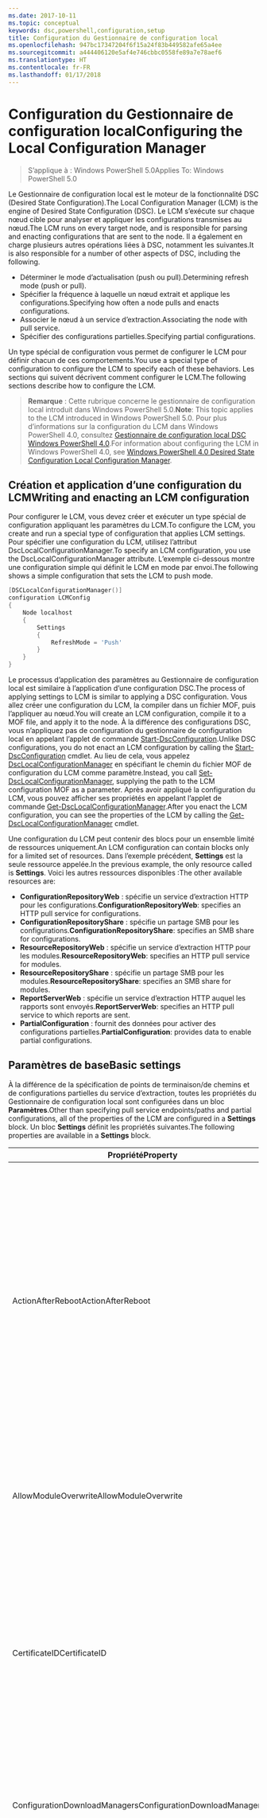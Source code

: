```yaml
---
ms.date: 2017-10-11
ms.topic: conceptual
keywords: dsc,powershell,configuration,setup
title: Configuration du Gestionnaire de configuration local
ms.openlocfilehash: 947bc17347204f6f15a24f83b449582afe65a4ee
ms.sourcegitcommit: a444406120e5af4e746cbbc0558fe89a7e78aef6
ms.translationtype: HT
ms.contentlocale: fr-FR
ms.lasthandoff: 01/17/2018
---
```

# <a name="configuring-the-local-configuration-manager"></a><span data-ttu-id="08564-103">Configuration du Gestionnaire de configuration local</span><span class="sxs-lookup"><span data-stu-id="08564-103">Configuring the Local Configuration Manager</span></span>

> <span data-ttu-id="08564-104">S’applique à : Windows PowerShell 5.0</span><span class="sxs-lookup"><span data-stu-id="08564-104">Applies To: Windows PowerShell 5.0</span></span>

<span data-ttu-id="08564-105">Le Gestionnaire de configuration local est le moteur de la fonctionnalité DSC (Desired State Configuration).</span><span class="sxs-lookup"><span data-stu-id="08564-105">The Local Configuration Manager (LCM) is the engine of Desired State Configuration (DSC).</span></span>
<span data-ttu-id="08564-106">Le LCM s’exécute sur chaque nœud cible pour analyser et appliquer les configurations transmises au nœud.</span><span class="sxs-lookup"><span data-stu-id="08564-106">The LCM runs on every target node, and is responsible for parsing and enacting configurations that are sent to the node.</span></span>
<span data-ttu-id="08564-107">Il a également en charge plusieurs autres opérations liées à DSC, notamment les suivantes.</span><span class="sxs-lookup"><span data-stu-id="08564-107">It is also responsible for a number of other aspects of DSC, including the following.</span></span>

- <span data-ttu-id="08564-108">Déterminer le mode d’actualisation (push ou pull).</span><span class="sxs-lookup"><span data-stu-id="08564-108">Determining refresh mode (push or pull).</span></span>
- <span data-ttu-id="08564-109">Spécifier la fréquence à laquelle un nœud extrait et applique les configurations.</span><span class="sxs-lookup"><span data-stu-id="08564-109">Specifying how often a node pulls and enacts configurations.</span></span>
- <span data-ttu-id="08564-110">Associer le nœud à un service d’extraction.</span><span class="sxs-lookup"><span data-stu-id="08564-110">Associating the node with pull service.</span></span>
- <span data-ttu-id="08564-111">Spécifier des configurations partielles.</span><span class="sxs-lookup"><span data-stu-id="08564-111">Specifying partial configurations.</span></span>

<span data-ttu-id="08564-112">Un type spécial de configuration vous permet de configurer le LCM pour définir chacun de ces comportements.</span><span class="sxs-lookup"><span data-stu-id="08564-112">You use a special type of configuration to configure the LCM to specify each of these behaviors.</span></span>
<span data-ttu-id="08564-113">Les sections qui suivent décrivent comment configurer le LCM.</span><span class="sxs-lookup"><span data-stu-id="08564-113">The following sections describe how to configure the LCM.</span></span>

> <span data-ttu-id="08564-114">**Remarque** : Cette rubrique concerne le gestionnaire de configuration local introduit dans Windows PowerShell 5.0.</span><span class="sxs-lookup"><span data-stu-id="08564-114">**Note**: This topic applies to the LCM introduced in Windows PowerShell 5.0.</span></span>
<span data-ttu-id="08564-115">Pour plus d’informations sur la configuration du LCM dans Windows PowerShell 4.0, consultez [Gestionnaire de configuration local DSC Windows PowerShell 4.0](metaconfig4.md).</span><span class="sxs-lookup"><span data-stu-id="08564-115">For information about configuring the LCM in Windows PowerShell 4.0, see [Windows PowerShell 4.0 Desired State Configuration Local Configuration Manager](metaconfig4.md).</span></span>

## <a name="writing-and-enacting-an-lcm-configuration"></a><span data-ttu-id="08564-116">Création et application d’une configuration du LCM</span><span class="sxs-lookup"><span data-stu-id="08564-116">Writing and enacting an LCM configuration</span></span>

<span data-ttu-id="08564-117">Pour configurer le LCM, vous devez créer et exécuter un type spécial de configuration appliquant les paramètres du LCM.</span><span class="sxs-lookup"><span data-stu-id="08564-117">To configure the LCM, you create and run a special type of configuration that applies LCM settings.</span></span>
<span data-ttu-id="08564-118">Pour spécifier une configuration du LCM, utilisez l’attribut DscLocalConfigurationManager.</span><span class="sxs-lookup"><span data-stu-id="08564-118">To specify an LCM configuration, you use the DscLocalConfigurationManager attribute.</span></span>
<span data-ttu-id="08564-119">L’exemple ci-dessous montre une configuration simple qui définit le LCM en mode par envoi.</span><span class="sxs-lookup"><span data-stu-id="08564-119">The following shows a simple configuration that sets the LCM to push mode.</span></span>

```powershell
[DSCLocalConfigurationManager()]
configuration LCMConfig
{
    Node localhost
    {
        Settings
        {
            RefreshMode = 'Push'
        }
    }
}
```

<span data-ttu-id="08564-120">Le processus d’application des paramètres au Gestionnaire de configuration local est similaire à l’application d’une configuration DSC.</span><span class="sxs-lookup"><span data-stu-id="08564-120">The process of applying settings to LCM is similar to applying a DSC configuration.</span></span>
<span data-ttu-id="08564-121">Vous allez créer une configuration du LCM, la compiler dans un fichier MOF, puis l’appliquer au nœud.</span><span class="sxs-lookup"><span data-stu-id="08564-121">You will create an LCM configuration, compile it to a MOF file, and apply it to the node.</span></span>
<span data-ttu-id="08564-122">À la différence des configurations DSC, vous n’appliquez pas de configuration du gestionnaire de configuration local en appelant l’applet de commande [Start-DscConfiguration](https://technet.microsoft.com/en-us/library/dn521623.aspx).</span><span class="sxs-lookup"><span data-stu-id="08564-122">Unlike DSC configurations, you do not enact an LCM configuration by calling the [Start-DscConfiguration](https://technet.microsoft.com/en-us/library/dn521623.aspx) cmdlet.</span></span>
<span data-ttu-id="08564-123">Au lieu de cela, vous appelez [DscLocalConfigurationManager](https://technet.microsoft.com/en-us/library/dn521621.aspx) en spécifiant le chemin du fichier MOF de configuration du LCM comme paramètre.</span><span class="sxs-lookup"><span data-stu-id="08564-123">Instead, you call [Set-DscLocalConfigurationManager](https://technet.microsoft.com/en-us/library/dn521621.aspx), supplying the path to the LCM configuration MOF as a parameter.</span></span>
<span data-ttu-id="08564-124">Après avoir appliqué la configuration du LCM, vous pouvez afficher ses propriétés en appelant l’applet de commande [Get-DscLocalConfigurationManager](https://technet.microsoft.com/en-us/library/dn407378.aspx).</span><span class="sxs-lookup"><span data-stu-id="08564-124">After you enact the LCM configuration, you can see the properties of the LCM by calling the [Get-DscLocalConfigurationManager](https://technet.microsoft.com/en-us/library/dn407378.aspx) cmdlet.</span></span>

<span data-ttu-id="08564-125">Une configuration du LCM peut contenir des blocs pour un ensemble limité de ressources uniquement.</span><span class="sxs-lookup"><span data-stu-id="08564-125">An LCM configuration can contain blocks only for a limited set of resources.</span></span>
<span data-ttu-id="08564-126">Dans l’exemple précédent, **Settings** est la seule ressource appelée.</span><span class="sxs-lookup"><span data-stu-id="08564-126">In the previous example, the only resource called is **Settings**.</span></span>
<span data-ttu-id="08564-127">Voici les autres ressources disponibles :</span><span class="sxs-lookup"><span data-stu-id="08564-127">The other available resources are:</span></span>

* <span data-ttu-id="08564-128">**ConfigurationRepositoryWeb** : spécifie un service d’extraction HTTP pour les configurations.</span><span class="sxs-lookup"><span data-stu-id="08564-128">**ConfigurationRepositoryWeb**: specifies an HTTP pull service for configurations.</span></span>
* <span data-ttu-id="08564-129">**ConfigurationRepositoryShare** : spécifie un partage SMB pour les configurations.</span><span class="sxs-lookup"><span data-stu-id="08564-129">**ConfigurationRepositoryShare**: specifies an SMB share for configurations.</span></span>
* <span data-ttu-id="08564-130">**ResourceRepositoryWeb** : spécifie un service d’extraction HTTP pour les modules.</span><span class="sxs-lookup"><span data-stu-id="08564-130">**ResourceRepositoryWeb**: specifies an HTTP pull service for modules.</span></span>
* <span data-ttu-id="08564-131">**ResourceRepositoryShare** : spécifie un partage SMB pour les modules.</span><span class="sxs-lookup"><span data-stu-id="08564-131">**ResourceRepositoryShare**: specifies an SMB share for modules.</span></span>
* <span data-ttu-id="08564-132">**ReportServerWeb** : spécifie un service d’extraction HTTP auquel les rapports sont envoyés.</span><span class="sxs-lookup"><span data-stu-id="08564-132">**ReportServerWeb**: specifies an HTTP pull service to which reports are sent.</span></span>
* <span data-ttu-id="08564-133">**PartialConfiguration** : fournit des données pour activer des configurations partielles.</span><span class="sxs-lookup"><span data-stu-id="08564-133">**PartialConfiguration**: provides data to enable partial configurations.</span></span>

## <a name="basic-settings"></a><span data-ttu-id="08564-134">Paramètres de base</span><span class="sxs-lookup"><span data-stu-id="08564-134">Basic settings</span></span>

<span data-ttu-id="08564-135">À la différence de la spécification de points de terminaison/de chemins et de configurations partielles du service d’extraction, toutes les propriétés du Gestionnaire de configuration local sont configurées dans un bloc **Paramètres**.</span><span class="sxs-lookup"><span data-stu-id="08564-135">Other than specifying pull service endpoints/paths and partial configurations, all of the properties of the LCM are configured in a **Settings** block.</span></span>
<span data-ttu-id="08564-136">Un bloc **Settings** définit les propriétés suivantes.</span><span class="sxs-lookup"><span data-stu-id="08564-136">The following properties are available in a **Settings** block.</span></span>

|  <span data-ttu-id="08564-137">Propriété</span><span class="sxs-lookup"><span data-stu-id="08564-137">Property</span></span>  |  <span data-ttu-id="08564-138">Type</span><span class="sxs-lookup"><span data-stu-id="08564-138">Type</span></span>  |  <span data-ttu-id="08564-139">Description</span><span class="sxs-lookup"><span data-stu-id="08564-139">Description</span></span>   |
|----------- |------- |--------------- |
| <span data-ttu-id="08564-140">ActionAfterReboot</span><span class="sxs-lookup"><span data-stu-id="08564-140">ActionAfterReboot</span></span>| <span data-ttu-id="08564-141">string</span><span class="sxs-lookup"><span data-stu-id="08564-141">string</span></span>| <span data-ttu-id="08564-142">Spécifie le comportement après un redémarrage survenant pendant l’application d’une configuration.</span><span class="sxs-lookup"><span data-stu-id="08564-142">Specifies what happens after a reboot during the application of a configuration.</span></span> <span data-ttu-id="08564-143">Les valeurs possibles sont __ContinueConfiguration__ et __StopConfiguration__.</span><span class="sxs-lookup"><span data-stu-id="08564-143">The possible values are __"ContinueConfiguration"__ and __"StopConfiguration"__.</span></span> <ul><li> <span data-ttu-id="08564-144">Avec la valeur __ContinueConfiguration__, l’application de la configuration actuelle se poursuit après le redémarrage de l’ordinateur.</span><span class="sxs-lookup"><span data-stu-id="08564-144">__ContinueConfiguration__: Continue applying the current configuration after machine reboot.</span></span> <span data-ttu-id="08564-145">Il s’agit de la valeur par défaut</span><span class="sxs-lookup"><span data-stu-id="08564-145">This is the default value</span></span></li><li><span data-ttu-id="08564-146">Avec la valeur __StopConfiguration__, l’application de la configuration actuelle s’arrête après le redémarrage de l’ordinateur.</span><span class="sxs-lookup"><span data-stu-id="08564-146">__StopConfiguration__: Stop the current configuration after machine reboot.</span></span></li></ul>|
| <span data-ttu-id="08564-147">AllowModuleOverwrite</span><span class="sxs-lookup"><span data-stu-id="08564-147">AllowModuleOverwrite</span></span>| <span data-ttu-id="08564-148">bool</span><span class="sxs-lookup"><span data-stu-id="08564-148">bool</span></span>| <span data-ttu-id="08564-149">__$TRUE__ si de nouvelles configurations téléchargées dans le service d’extraction sont autorisées à remplacer les anciennes sur le nœud cible.</span><span class="sxs-lookup"><span data-stu-id="08564-149">__$TRUE__ if new configurations downloaded from the pull service are allowed to overwrite the old ones on the target node.</span></span> <span data-ttu-id="08564-150">Autrement, définissez-la sur $FALSE.</span><span class="sxs-lookup"><span data-stu-id="08564-150">Otherwise, $FALSE.</span></span>|
| <span data-ttu-id="08564-151">CertificateID</span><span class="sxs-lookup"><span data-stu-id="08564-151">CertificateID</span></span>| <span data-ttu-id="08564-152">string</span><span class="sxs-lookup"><span data-stu-id="08564-152">string</span></span>| <span data-ttu-id="08564-153">Empreinte d’un certificat utilisée pour sécuriser les informations d’identification transmise dans une configuration.</span><span class="sxs-lookup"><span data-stu-id="08564-153">The thumbprint of a certificate used to secure credentials passed in a configuration.</span></span> <span data-ttu-id="08564-154">Pour plus d’informations, consultez [Want to secure credentials in Windows PowerShell Desired State Configuration](http://blogs.msdn.com/b/powershell/archive/2014/01/31/want-to-secure-credentials-in-windows-powershell-desired-state-configuration.aspx)? (Sécuriser les informations d’identification dans DSC Windows PowerShell).</span><span class="sxs-lookup"><span data-stu-id="08564-154">For more information see [Want to secure credentials in Windows PowerShell Desired State Configuration](http://blogs.msdn.com/b/powershell/archive/2014/01/31/want-to-secure-credentials-in-windows-powershell-desired-state-configuration.aspx)?.</span></span> <br> <span data-ttu-id="08564-155">__Remarque :__ ceci est géré automatiquement si vous utilisez le service d’extraction Azure Automation DSC.</span><span class="sxs-lookup"><span data-stu-id="08564-155">__Note:__ this is managed automatically if using Azure Automation DSC pull service.</span></span>|
| <span data-ttu-id="08564-156">ConfigurationDownloadManagers</span><span class="sxs-lookup"><span data-stu-id="08564-156">ConfigurationDownloadManagers</span></span>| <span data-ttu-id="08564-157">CimInstance[]</span><span class="sxs-lookup"><span data-stu-id="08564-157">CimInstance[]</span></span>| <span data-ttu-id="08564-158">Obsolète.</span><span class="sxs-lookup"><span data-stu-id="08564-158">Obsolete.</span></span> <span data-ttu-id="08564-159">Utilisez les blocs __ConfigurationRepositoryWeb__ et __ConfigurationRepositoryShare__ pour définir les points de terminaison du service d’extraction de configuration.</span><span class="sxs-lookup"><span data-stu-id="08564-159">Use __ConfigurationRepositoryWeb__ and __ConfigurationRepositoryShare__ blocks to define configuration pull service endpoints.</span></span>|
| <span data-ttu-id="08564-160">ConfigurationID</span><span class="sxs-lookup"><span data-stu-id="08564-160">ConfigurationID</span></span>| <span data-ttu-id="08564-161">string</span><span class="sxs-lookup"><span data-stu-id="08564-161">string</span></span>| <span data-ttu-id="08564-162">Pour la rétrocompatibilité avec des versions plus anciennes du service d’extraction.</span><span class="sxs-lookup"><span data-stu-id="08564-162">For backwards compatibility with older pull service versions.</span></span> <span data-ttu-id="08564-163">Un GUID qui identifie le fichier de configuration à obtenir d’un service d’extraction.</span><span class="sxs-lookup"><span data-stu-id="08564-163">A GUID that identifies the configuration file to get from a pull service.</span></span> <span data-ttu-id="08564-164">Le nœud extrait les configurations du service d’extraction si le nom du fichier de configuration MOF est ConfigurationID.mof.</span><span class="sxs-lookup"><span data-stu-id="08564-164">The node will pull configurations on the pull service if the name of the configuration MOF is named ConfigurationID.mof.</span></span><br> <span data-ttu-id="08564-165">__Remarque__ : si vous définissez cette propriété, l’enregistrement du nœud auprès d’un service d’extraction avec __RegistrationKey__ ne fonctionne pas.</span><span class="sxs-lookup"><span data-stu-id="08564-165">__Note:__ If you set this property, registering the node with a pull service by using __RegistrationKey__ does not work.</span></span> <span data-ttu-id="08564-166">Pour plus d’informations, consultez [Configuration d’un client collecteur à l’aide des noms de configuration](pullClientConfigNames.md).</span><span class="sxs-lookup"><span data-stu-id="08564-166">For more information, see [Setting up a pull client with configuration names](pullClientConfigNames.md).</span></span>|
| <span data-ttu-id="08564-167">ConfigurationMode</span><span class="sxs-lookup"><span data-stu-id="08564-167">ConfigurationMode</span></span>| <span data-ttu-id="08564-168">string</span><span class="sxs-lookup"><span data-stu-id="08564-168">string</span></span> | <span data-ttu-id="08564-169">Spécifie de quelle façon le LCM applique réellement la configuration aux nœuds cibles.</span><span class="sxs-lookup"><span data-stu-id="08564-169">Specifies how the LCM actually applies the configuration to the target nodes.</span></span> <span data-ttu-id="08564-170">Les valeurs possibles sont __ApplyOnly__, __ApplyandMonitor__ et __ApplyandAutoCorrect__.</span><span class="sxs-lookup"><span data-stu-id="08564-170">Possible values are __"ApplyOnly"__,__"ApplyandMonitior"__, and __"ApplyandAutoCorrect"__.</span></span> <ul><li><span data-ttu-id="08564-171">La valeur __ApplyOnly__ indique à DSC d’appliquer la configuration et de ne faire aucune autre opération, sauf si une nouvelle configuration est transmise au nœud cible ou est extraite d’un service.</span><span class="sxs-lookup"><span data-stu-id="08564-171">__ApplyOnly__: DSC applies the configuration and does nothing further unless a new configuration is pushed to the target node or when a new configuration is pulled from a service.</span></span> <span data-ttu-id="08564-172">Après l’application initiale d’une nouvelle configuration, DSC ne vérifie pas si le nœud cible est encore dans l’état précédemment configuré.</span><span class="sxs-lookup"><span data-stu-id="08564-172">After initial application of a new configuration, DSC does not check for drift from a previously configured state.</span></span> <span data-ttu-id="08564-173">Notez que DSC tente d’appliquer la configuration jusqu’à ce que l’opération aboutisse avant que __ApplyOnly__ ne prenne effet.</span><span class="sxs-lookup"><span data-stu-id="08564-173">Note that DSC will attempt to apply the configuration until it is successful before __ApplyOnly__ takes effect.</span></span> </li><li> <span data-ttu-id="08564-174">La valeur __ApplyAndMonitor__ est la valeur par défaut.</span><span class="sxs-lookup"><span data-stu-id="08564-174">__ApplyAndMonitor__: This is the default value.</span></span> <span data-ttu-id="08564-175">indique au LCM d’appliquer chaque nouvelle configuration.</span><span class="sxs-lookup"><span data-stu-id="08564-175">The LCM applies any new configurations.</span></span> <span data-ttu-id="08564-176">Après l’application initiale d’une nouvelle configuration, DSC vérifie si le nœud cible est dans l’état souhaité et, si ce n’est pas le cas, signale l’écart dans les journaux.</span><span class="sxs-lookup"><span data-stu-id="08564-176">After initial application of a new configuration, if the target node drifts from the desired state, DSC reports the discrepancy in logs.</span></span> <span data-ttu-id="08564-177">Notez que DSC tente d’appliquer la configuration jusqu’à ce que l’opération aboutisse avant que __ApplyAndMonitor__ ne prenne effet.</span><span class="sxs-lookup"><span data-stu-id="08564-177">Note that DSC will attempt to apply the configuration until it is successful before __ApplyAndMonitor__ takes effect.</span></span></li><li><span data-ttu-id="08564-178">La valeur __ApplyAndAutoCorrect__ indique à DSC d’appliquer chaque nouvelle configuration.</span><span class="sxs-lookup"><span data-stu-id="08564-178">__ApplyAndAutoCorrect__: DSC applies any new configurations.</span></span> <span data-ttu-id="08564-179">Après l’application initiale d’une nouvelle configuration, DSC vérifie si le nœud cible est dans l’état souhaité et, si ce n’est pas le cas, il signale l’écart dans les journaux, puis il réapplique la configuration actuelle.</span><span class="sxs-lookup"><span data-stu-id="08564-179">After initial application of a new configuration, if the target node drifts from the desired state, DSC reports the discrepancy in logs, and then re-applies the current configuration.</span></span></li></ul>|
| <span data-ttu-id="08564-180">ConfigurationModeFrequencyMins</span><span class="sxs-lookup"><span data-stu-id="08564-180">ConfigurationModeFrequencyMins</span></span>| <span data-ttu-id="08564-181">UInt32</span><span class="sxs-lookup"><span data-stu-id="08564-181">UInt32</span></span>| <span data-ttu-id="08564-182">Fréquence, en minutes, à laquelle la configuration actuelle est vérifiée et appliquée.</span><span class="sxs-lookup"><span data-stu-id="08564-182">How often, in minutes, the current configuration is checked and applied.</span></span> <span data-ttu-id="08564-183">Cette propriété est ignorée si la propriété ConfigurationMode est définie sur ApplyOnly.</span><span class="sxs-lookup"><span data-stu-id="08564-183">This property is ignored if the ConfigurationMode property is set to ApplyOnly.</span></span> <span data-ttu-id="08564-184">La valeur par défaut est 15.</span><span class="sxs-lookup"><span data-stu-id="08564-184">The default value is 15.</span></span>|
| <span data-ttu-id="08564-185">DebugMode</span><span class="sxs-lookup"><span data-stu-id="08564-185">DebugMode</span></span>| <span data-ttu-id="08564-186">string</span><span class="sxs-lookup"><span data-stu-id="08564-186">string</span></span>| <span data-ttu-id="08564-187">Les valeurs possibles sont __None__, __ForceModuleImport__ et __All__.</span><span class="sxs-lookup"><span data-stu-id="08564-187">Possible values are __None__, __ForceModuleImport__, and __All__.</span></span> <ul><li><span data-ttu-id="08564-188">Définissez cette propriété sur __None__ pour utiliser les ressources mises en cache.</span><span class="sxs-lookup"><span data-stu-id="08564-188">Set to __None__ to use cached resources.</span></span> <span data-ttu-id="08564-189">Il s’agit de la valeur par défaut qui doit être utilisée dans les scénarios de production.</span><span class="sxs-lookup"><span data-stu-id="08564-189">This is the default and should be used in production scenarios.</span></span></li><li><span data-ttu-id="08564-190">Définissez cette propriété sur __ForceModuleImport__ pour forcer le gestionnaire de configuration local à recharger tous les modules de ressources DSC, même ceux ayant déjà été chargés et mis en cache.</span><span class="sxs-lookup"><span data-stu-id="08564-190">Setting to __ForceModuleImport__, causes the LCM to reload any DSC resource modules, even if they have been previously loaded and cached.</span></span> <span data-ttu-id="08564-191">Ce comportement diminue les performances de DSC, car chaque module utilisé est systématiquement rechargé.</span><span class="sxs-lookup"><span data-stu-id="08564-191">This impacts the performance of DSC operations as each module is reloaded on use.</span></span> <span data-ttu-id="08564-192">En général, vous utilisez cette valeur lors du débogage d’une ressource.</span><span class="sxs-lookup"><span data-stu-id="08564-192">Typically you would use this value while debugging a resource</span></span></li><li><span data-ttu-id="08564-193">Dans cette version, __All__ est équivalent à __ForceModuleImport__</span><span class="sxs-lookup"><span data-stu-id="08564-193">In this release, __All__ is same as __ForceModuleImport__</span></span></li></ul> |
| <span data-ttu-id="08564-194">RebootNodeIfNeeded</span><span class="sxs-lookup"><span data-stu-id="08564-194">RebootNodeIfNeeded</span></span>| <span data-ttu-id="08564-195">bool</span><span class="sxs-lookup"><span data-stu-id="08564-195">bool</span></span>| <span data-ttu-id="08564-196">Définissez cette propriété sur __$true__ pour redémarrer automatiquement le nœud après l’application d’une configuration nécessitant un redémarrage.</span><span class="sxs-lookup"><span data-stu-id="08564-196">Set this to __$true__ to automatically reboot the node after a configuration that requires reboot is applied.</span></span> <span data-ttu-id="08564-197">Sinon, vous devez redémarrer manuellement le nœud.</span><span class="sxs-lookup"><span data-stu-id="08564-197">Otherwise, you will have to manually reboot the node for any configuration that requires it.</span></span> <span data-ttu-id="08564-198">La valeur par défaut est __$false__.</span><span class="sxs-lookup"><span data-stu-id="08564-198">The default value is __$false__.</span></span> <span data-ttu-id="08564-199">Pour utiliser ce paramètre lorsqu’une condition de redémarrage est imposée par autre chose que DSC (par exemple Windows Installer), combinez ce paramètre avec le module [xPendingReboot](https://github.com/powershell/xpendingreboot).</span><span class="sxs-lookup"><span data-stu-id="08564-199">To use this setting when a reboot condition is enacted by something other than DSC (such as Windows Installer), combine this setting with the [xPendingReboot](https://github.com/powershell/xpendingreboot) module.</span></span>|
| <span data-ttu-id="08564-200">RefreshMode</span><span class="sxs-lookup"><span data-stu-id="08564-200">RefreshMode</span></span>| <span data-ttu-id="08564-201">string</span><span class="sxs-lookup"><span data-stu-id="08564-201">string</span></span>| <span data-ttu-id="08564-202">Spécifie de quelle façon le LCM obtient les configurations.</span><span class="sxs-lookup"><span data-stu-id="08564-202">Specifies how the LCM gets configurations.</span></span> <span data-ttu-id="08564-203">Les valeurs possibles sont __Disabled__, __Push__ et __Pull__.</span><span class="sxs-lookup"><span data-stu-id="08564-203">The possible values are __"Disabled"__, __"Push"__, and __"Pull"__.</span></span> <ul><li><span data-ttu-id="08564-204">La valeur __Disabled__ désactive les configurations DSC pour ce nœud.</span><span class="sxs-lookup"><span data-stu-id="08564-204">__Disabled__: DSC configurations are disabled for this node.</span></span></li><li> <span data-ttu-id="08564-205">La valeur __Push__ lance les configurations en appelant l’applet de commande [Start-DscConfiguration](https://technet.microsoft.com/en-us/library/dn521623.aspx).</span><span class="sxs-lookup"><span data-stu-id="08564-205">__Push__: Configurations are initiated by calling the [Start-DscConfiguration](https://technet.microsoft.com/en-us/library/dn521623.aspx) cmdlet.</span></span> <span data-ttu-id="08564-206">Chaque configuration est immédiatement appliquée au nœud.</span><span class="sxs-lookup"><span data-stu-id="08564-206">The configuration is applied immediately to the node.</span></span> <span data-ttu-id="08564-207">Il s'agit de la valeur par défaut.</span><span class="sxs-lookup"><span data-stu-id="08564-207">This is the default value.</span></span></li><li><span data-ttu-id="08564-208">__Pull__ : le nœud est configuré pour vérifier régulièrement les configurations disponibles sur un service d’extraction ou un chemin SMB.</span><span class="sxs-lookup"><span data-stu-id="08564-208">__Pull:__ The node is configured to regularly check for configurations from a pull service or SMB path.</span></span> <span data-ttu-id="08564-209">Si cette propriété a la valeur __Pull__, vous devez spécifier un chemin HTTP (service) ou SMB (partage) dans un bloc __ConfigurationRepositoryWeb__ ou __ConfigurationRepositoryShare__.</span><span class="sxs-lookup"><span data-stu-id="08564-209">If this property is set to __Pull__, you must specify an HTTP (service) or SMB (share) path in a __ConfigurationRepositoryWeb__ or __ConfigurationRepositoryShare__ block.</span></span></li></ul>|
| <span data-ttu-id="08564-210">RefreshFrequencyMins</span><span class="sxs-lookup"><span data-stu-id="08564-210">RefreshFrequencyMins</span></span>| <span data-ttu-id="08564-211">Uint32</span><span class="sxs-lookup"><span data-stu-id="08564-211">Uint32</span></span>| <span data-ttu-id="08564-212">L’intervalle de temps, en minutes, auquel le LCM contrôle un service d’extraction pour obtenir des configurations mises à jour.</span><span class="sxs-lookup"><span data-stu-id="08564-212">The time interval, in minutes, at which the LCM checks a pull service to get updated configurations.</span></span> <span data-ttu-id="08564-213">Cette valeur est ignorée si le LCM n’est pas configuré en mode d’extraction.</span><span class="sxs-lookup"><span data-stu-id="08564-213">This value is ignored if the LCM is not configured in pull mode.</span></span> <span data-ttu-id="08564-214">La valeur par défaut est 30.</span><span class="sxs-lookup"><span data-stu-id="08564-214">The default value is 30.</span></span>|
| <span data-ttu-id="08564-215">ReportManagers</span><span class="sxs-lookup"><span data-stu-id="08564-215">ReportManagers</span></span>| <span data-ttu-id="08564-216">CimInstance[]</span><span class="sxs-lookup"><span data-stu-id="08564-216">CimInstance[]</span></span>| <span data-ttu-id="08564-217">Obsolète.</span><span class="sxs-lookup"><span data-stu-id="08564-217">Obsolete.</span></span> <span data-ttu-id="08564-218">Utilisez des blocs __ReportServerWeb__ pour définir un point de terminaison permettant d’envoyer les données de rapport à un service d’extraction.</span><span class="sxs-lookup"><span data-stu-id="08564-218">Use __ReportServerWeb__ blocks to define an endpoint to send reporting data to a pull service.</span></span>|
| <span data-ttu-id="08564-219">ResourceModuleManagers</span><span class="sxs-lookup"><span data-stu-id="08564-219">ResourceModuleManagers</span></span>| <span data-ttu-id="08564-220">CimInstance[]</span><span class="sxs-lookup"><span data-stu-id="08564-220">CimInstance[]</span></span>| <span data-ttu-id="08564-221">Obsolète.</span><span class="sxs-lookup"><span data-stu-id="08564-221">Obsolete.</span></span> <span data-ttu-id="08564-222">Utilisez des blocs __ResourceRepositoryWeb__ et __ResourceRepositoryShare__ pour définir respectivement les points de terminaison HTTP ou les chemins SMB du service d’extraction.</span><span class="sxs-lookup"><span data-stu-id="08564-222">Use __ResourceRepositoryWeb__ and __ResourceRepositoryShare__ blocks to define pull service HTTP endpoints or SMB paths, respectively.</span></span>|
| <span data-ttu-id="08564-223">PartialConfigurations</span><span class="sxs-lookup"><span data-stu-id="08564-223">PartialConfigurations</span></span>| <span data-ttu-id="08564-224">CimInstance</span><span class="sxs-lookup"><span data-stu-id="08564-224">CimInstance</span></span>| <span data-ttu-id="08564-225">Non implémentée.</span><span class="sxs-lookup"><span data-stu-id="08564-225">Not implemented.</span></span> <span data-ttu-id="08564-226">Ne pas utiliser.</span><span class="sxs-lookup"><span data-stu-id="08564-226">Do not use.</span></span>|
| <span data-ttu-id="08564-227">StatusRetentionTimeInDays</span><span class="sxs-lookup"><span data-stu-id="08564-227">StatusRetentionTimeInDays</span></span> | <span data-ttu-id="08564-228">UInt32</span><span class="sxs-lookup"><span data-stu-id="08564-228">UInt32</span></span>| <span data-ttu-id="08564-229">Nombre de jours pendant lesquels le LCM conserve l’état de la configuration actuelle.</span><span class="sxs-lookup"><span data-stu-id="08564-229">The number of days the LCM keeps the status of the current configuration.</span></span>|

## <a name="pull-service"></a><span data-ttu-id="08564-230">Service d’extraction</span><span class="sxs-lookup"><span data-stu-id="08564-230">Pull service</span></span>

<span data-ttu-id="08564-231">Les paramètres DSC permettent de gérer un nœud en extrayant des configurations et des modules, et en publiant des données de rapports à un emplacement distant.</span><span class="sxs-lookup"><span data-stu-id="08564-231">DSC settings allow a node to be managed by pulling configurations and modules, and publishing reporting data, to a remote location.</span></span>
<span data-ttu-id="08564-232">Les options actuelles du service d’extraction sont les suivantes :</span><span class="sxs-lookup"><span data-stu-id="08564-232">The current options for pull service include:</span></span>

- <span data-ttu-id="08564-233">Service de Configuration d’état souhaité d’Azure Automation</span><span class="sxs-lookup"><span data-stu-id="08564-233">Azure Automation Desired State Configuration service</span></span>
- <span data-ttu-id="08564-234">Une instance du service d’extraction exécutée sur Windows Server</span><span class="sxs-lookup"><span data-stu-id="08564-234">A pull service instance running on Windows Server</span></span>
- <span data-ttu-id="08564-235">Un partage SMB (ne prend pas en charge la publication de données de rapports)</span><span class="sxs-lookup"><span data-stu-id="08564-235">An SMB share (does not support publishing reporting data)</span></span>

<span data-ttu-id="08564-236">La configuration du LCM permet de définir les types de services d’extraction suivants :</span><span class="sxs-lookup"><span data-stu-id="08564-236">LCM configuration supports defining the following types of pull service endpoints:</span></span>

- <span data-ttu-id="08564-237">**Serveur de configuration** : référentiel pour les configurations DSC.</span><span class="sxs-lookup"><span data-stu-id="08564-237">**Configuration server**: A repository for DSC configurations.</span></span> <span data-ttu-id="08564-238">Définissez les serveurs de configuration à l’aide des blocs **ConfigurationRepositoryWeb** (pour les serveurs web) et **ConfigurationRepositoryShare** (pour les serveurs SMB).</span><span class="sxs-lookup"><span data-stu-id="08564-238">Define configuration servers by using **ConfigurationRepositoryWeb** (for web-based servers) and **ConfigurationRepositoryShare** (for SMB-based servers) blocks.</span></span>
- <span data-ttu-id="08564-239">**Serveur de ressources** : référentiel pour les ressources DSC, packagées comme modules PowerShell.</span><span class="sxs-lookup"><span data-stu-id="08564-239">**Resource server**: A repository for DSC resources, packaged as PowerShell modules.</span></span> <span data-ttu-id="08564-240">Définissez les serveurs de ressources à l’aide des blocs **ResourceRepositoryWeb** (pour les serveurs web) et **ResourceRepositoryShare** (pour les serveurs SMB).</span><span class="sxs-lookup"><span data-stu-id="08564-240">Define resource servers by using **ResourceRepositoryWeb** (for web-based servers) and **ResourceRepositoryShare** (for SMB-based servers) blocks.</span></span>
- <span data-ttu-id="08564-241">**Serveur de rapports** : service vers lequel DSC envoie les données de rapports.</span><span class="sxs-lookup"><span data-stu-id="08564-241">**Report server**: A service that DSC sends report data to.</span></span> <span data-ttu-id="08564-242">Définissez les serveurs de rapports à l’aide des blocs **ReportServerWeb**.</span><span class="sxs-lookup"><span data-stu-id="08564-242">Define report servers by using **ReportServerWeb** blocks.</span></span> <span data-ttu-id="08564-243">Un serveur de rapports doit être un service web.</span><span class="sxs-lookup"><span data-stu-id="08564-243">A report server must be a web service.</span></span>

<span data-ttu-id="08564-244">**La solution recommandée**, qui est à la fois l’option offrant le plus de fonctionnalités, est [Azure Automation DSC](https://docs.microsoft.com/en-us/azure/automation/automation-dsc-getting-started).</span><span class="sxs-lookup"><span data-stu-id="08564-244">**The recommended solution**, and the option with the most features available, is [Azure Automation DSC](https://docs.microsoft.com/en-us/azure/automation/automation-dsc-getting-started).</span></span>

<span data-ttu-id="08564-245">Le service Azure peut gérer les nœuds locaux dans des centres de données privés ou dans des clouds publics tels qu’Azure et AWS.</span><span class="sxs-lookup"><span data-stu-id="08564-245">The Azure service can manage nodes on-premises in private datacenters, or in public clouds such as Azure and AWS.</span></span>
<span data-ttu-id="08564-246">Pour les environnements où les serveurs ne peut pas se connecter directement à Internet, envisagez de limiter le trafic sortant à la seule plage IP Azure publiée (voir [Plages d’adresses IP Azure Datacenter](https://www.microsoft.com/en-us/download/details.aspx?id=41653)).</span><span class="sxs-lookup"><span data-stu-id="08564-246">For private environments where servers cannot directly connect to the Internet, consider limiting outbound traffic to only the published Azure IP range (see [Azure Datacenter IP Ranges](https://www.microsoft.com/en-us/download/details.aspx?id=41653)).</span></span>

<span data-ttu-id="08564-247">Fonctionnalités du service en ligne qui ne sont actuellement pas disponibles dans le service d’extraction sur Windows Server :</span><span class="sxs-lookup"><span data-stu-id="08564-247">Features of the online service that are not currently available in the pull service on Windows Server include:</span></span>
- <span data-ttu-id="08564-248">Toutes les données sont chiffrées, en transit comme au repos</span><span class="sxs-lookup"><span data-stu-id="08564-248">All data is encrypted in transit and at rest</span></span>
- <span data-ttu-id="08564-249">Les certificats clients sont créés et gérés automatiquement</span><span class="sxs-lookup"><span data-stu-id="08564-249">Client certificates are created and managed automatically</span></span>
- <span data-ttu-id="08564-250">Magasin des secrets pour une gestion centralisée des [mots de passe/informations d’identification](https://docs.microsoft.com/en-us/azure/automation/automation-credentials), ou des [variables](https://docs.microsoft.com/en-us/azure/automation/automation-variables) telles que les noms des serveurs ou les chaînes de connexion</span><span class="sxs-lookup"><span data-stu-id="08564-250">Secrets store for centrally managing [passwords/credentials](https://docs.microsoft.com/en-us/azure/automation/automation-credentials), or [variables](https://docs.microsoft.com/en-us/azure/automation/automation-variables) such as server names or connection strings</span></span>
- <span data-ttu-id="08564-251">Gestion centralisée du nœud [configuration du LCM](metaConfig.md#basic-settings)</span><span class="sxs-lookup"><span data-stu-id="08564-251">Centrally manage node [LCM configuration](metaConfig.md#basic-settings)</span></span>
- <span data-ttu-id="08564-252">Assignation centralisée de configurations aux nœuds clients</span><span class="sxs-lookup"><span data-stu-id="08564-252">Centrally assign configurations to client nodes</span></span>
- <span data-ttu-id="08564-253">Mise des modifications de la configuration en « groupes de contrôle de validité » pour effectuer des tests avant la production</span><span class="sxs-lookup"><span data-stu-id="08564-253">Release configuration changes to "canary groups" for testing before reaching production</span></span>
- <span data-ttu-id="08564-254">Création de rapports graphiques</span><span class="sxs-lookup"><span data-stu-id="08564-254">Graphical reporting</span></span>
  - <span data-ttu-id="08564-255">Détails de l’état au niveau de la granularité de la ressource DSC</span><span class="sxs-lookup"><span data-stu-id="08564-255">Status detail at the DSC resource level of granularity</span></span>
  - <span data-ttu-id="08564-256">Messages d’erreur en clair des ordinateurs clients pour la résolution des problèmes</span><span class="sxs-lookup"><span data-stu-id="08564-256">Verbose error messages from client machines for troubleshooting</span></span>
- <span data-ttu-id="08564-257">[Intégration à Azure Log Analytics](https://docs.microsoft.com/en-us/azure/automation/automation-dsc-diagnostics) pour les alertes, tâches automatisées, application Android/iOS pour les rapports et les alertes</span><span class="sxs-lookup"><span data-stu-id="08564-257">[Integration with Azure Log Analytics](https://docs.microsoft.com/en-us/azure/automation/automation-dsc-diagnostics) for alerting, automated tasks, Android/iOS app for reporting and alerting</span></span>

<span data-ttu-id="08564-258">Pour plus d’informations sur la configuration et l’utilisation du service d’extraction HTTP sur Windows Server, consultez [Configuration d’un service d’extraction DSC](pullServer.md).</span><span class="sxs-lookup"><span data-stu-id="08564-258">Alternatively, for information about setting up and using HTTP pull service on Windows Server, see [Setting up a DSC pull server](pullServer.md).</span></span>
<span data-ttu-id="08564-259">Veuillez noter qu’il s’agit d’une implémentation limitée, avec uniquement les fonctionnalités de base permettant le stockage des configurations/modules et la capture de données de rapports dans une base de données locale.</span><span class="sxs-lookup"><span data-stu-id="08564-259">Please be advised that it is a limited implementation with only basic capabilities of storing configurations/modules and capturing report data in to a local database.</span></span>

## <a name="configuration-server-blocks"></a><span data-ttu-id="08564-260">Blocs de serveur de configuration</span><span class="sxs-lookup"><span data-stu-id="08564-260">Configuration server blocks</span></span>

<span data-ttu-id="08564-261">Pour définir un serveur de configuration web, créez un bloc **ConfigurationRepositoryWeb**.</span><span class="sxs-lookup"><span data-stu-id="08564-261">To define a web-based configuration server, you create a **ConfigurationRepositoryWeb** block.</span></span>
<span data-ttu-id="08564-262">Un bloc **ConfigurationRepositoryWeb** définit les propriétés suivantes.</span><span class="sxs-lookup"><span data-stu-id="08564-262">A **ConfigurationRepositoryWeb** defines the following properties.</span></span>

|<span data-ttu-id="08564-263">Propriété</span><span class="sxs-lookup"><span data-stu-id="08564-263">Property</span></span>|<span data-ttu-id="08564-264">Type</span><span class="sxs-lookup"><span data-stu-id="08564-264">Type</span></span>|<span data-ttu-id="08564-265">Description</span><span class="sxs-lookup"><span data-stu-id="08564-265">Description</span></span>|
|---|---|---|
|<span data-ttu-id="08564-266">AllowUnsecureConnection</span><span class="sxs-lookup"><span data-stu-id="08564-266">AllowUnsecureConnection</span></span>|<span data-ttu-id="08564-267">bool</span><span class="sxs-lookup"><span data-stu-id="08564-267">bool</span></span>|<span data-ttu-id="08564-268">Définissez cette propriété sur **$TRUE** pour autoriser le nœud à se connecter au serveur sans authentification.</span><span class="sxs-lookup"><span data-stu-id="08564-268">Set to **$TRUE** to allow connections from the node to the server without authentication.</span></span> <span data-ttu-id="08564-269">Définissez-la sur **$FALSE** pour rendre l’authentification obligatoire.</span><span class="sxs-lookup"><span data-stu-id="08564-269">Set to **$FALSE** to require authentication.</span></span>|
|<span data-ttu-id="08564-270">CertificateID</span><span class="sxs-lookup"><span data-stu-id="08564-270">CertificateID</span></span>|<span data-ttu-id="08564-271">string</span><span class="sxs-lookup"><span data-stu-id="08564-271">string</span></span>|<span data-ttu-id="08564-272">Empreinte d’un certificat utilisée pour l’authentification auprès du serveur.</span><span class="sxs-lookup"><span data-stu-id="08564-272">The thumbprint of a certificate used to authenticate to the server.</span></span>|
|<span data-ttu-id="08564-273">ConfigurationNames</span><span class="sxs-lookup"><span data-stu-id="08564-273">ConfigurationNames</span></span>|<span data-ttu-id="08564-274">String[]</span><span class="sxs-lookup"><span data-stu-id="08564-274">String[]</span></span>|<span data-ttu-id="08564-275">Tableau des noms des configurations à extraire par le nœud cible.</span><span class="sxs-lookup"><span data-stu-id="08564-275">An array of names of configurations to be pulled by the target node.</span></span> <span data-ttu-id="08564-276">Ils sont utilisés uniquement si le nœud est enregistré auprès du service d’extraction à l’aide d’une propriété **RegistrationKey**.</span><span class="sxs-lookup"><span data-stu-id="08564-276">These are used only if the node is registered with the pull service by using a **RegistrationKey**.</span></span> <span data-ttu-id="08564-277">Pour plus d’informations, consultez [Configuration d’un client collecteur à l’aide des noms de configuration](pullClientConfigNames.md).</span><span class="sxs-lookup"><span data-stu-id="08564-277">For more information, see [Setting up a pull client with configuration names](pullClientConfigNames.md).</span></span>|
|<span data-ttu-id="08564-278">RegistrationKey</span><span class="sxs-lookup"><span data-stu-id="08564-278">RegistrationKey</span></span>|<span data-ttu-id="08564-279">string</span><span class="sxs-lookup"><span data-stu-id="08564-279">string</span></span>|<span data-ttu-id="08564-280">Un GUID sous lequel le nœud est enregistré auprès du service d’extraction.</span><span class="sxs-lookup"><span data-stu-id="08564-280">A GUID that registers the node with the pull service.</span></span> <span data-ttu-id="08564-281">Pour plus d’informations, consultez [Configuration d’un client collecteur à l’aide des noms de configuration](pullClientConfigNames.md).</span><span class="sxs-lookup"><span data-stu-id="08564-281">For more information, see [Setting up a pull client with configuration names](pullClientConfigNames.md).</span></span>|
|<span data-ttu-id="08564-282">ServerURL</span><span class="sxs-lookup"><span data-stu-id="08564-282">ServerURL</span></span>|<span data-ttu-id="08564-283">string</span><span class="sxs-lookup"><span data-stu-id="08564-283">string</span></span>|<span data-ttu-id="08564-284">L’URL du service de configuration.</span><span class="sxs-lookup"><span data-stu-id="08564-284">The URL of the configuration service.</span></span>|

<span data-ttu-id="08564-285">Un exemple de script pour simplifier la valeur ConfigurationRepositoryWeb pour des nœuds locaux est disponible – consultez [Génération de configurations DSC](https://docs.microsoft.com/en-us/azure/automation/automation-dsc-onboarding#generating-dsc-metaconfigurations)</span><span class="sxs-lookup"><span data-stu-id="08564-285">An example script to simplify configuring the ConfigurationRepositoryWeb value for on-premises nodes is available - see [Generating DSC metaconfigurations](https://docs.microsoft.com/en-us/azure/automation/automation-dsc-onboarding#generating-dsc-metaconfigurations)</span></span>

<span data-ttu-id="08564-286">Pour définir un serveur de configuration SMB, créez un bloc **ConfigurationRepositoryShare**.</span><span class="sxs-lookup"><span data-stu-id="08564-286">To define an SMB-based configuration server, you create a **ConfigurationRepositoryShare** block.</span></span>
<span data-ttu-id="08564-287">Un bloc **ConfigurationRepositoryShare** définit les propriétés suivantes.</span><span class="sxs-lookup"><span data-stu-id="08564-287">A **ConfigurationRepositoryShare** defines the following properties.</span></span>

|<span data-ttu-id="08564-288">Propriété</span><span class="sxs-lookup"><span data-stu-id="08564-288">Property</span></span>|<span data-ttu-id="08564-289">Type</span><span class="sxs-lookup"><span data-stu-id="08564-289">Type</span></span>|<span data-ttu-id="08564-290">Description</span><span class="sxs-lookup"><span data-stu-id="08564-290">Description</span></span>|
|---|---|---|
|<span data-ttu-id="08564-291">Credential</span><span class="sxs-lookup"><span data-stu-id="08564-291">Credential</span></span>|<span data-ttu-id="08564-292">MSFT_Credential</span><span class="sxs-lookup"><span data-stu-id="08564-292">MSFT_Credential</span></span>|<span data-ttu-id="08564-293">Informations d’identification utilisées pour l’authentification auprès du partage SMB.</span><span class="sxs-lookup"><span data-stu-id="08564-293">The credential used to authenticate to the SMB share.</span></span>|
|<span data-ttu-id="08564-294">SourcePath</span><span class="sxs-lookup"><span data-stu-id="08564-294">SourcePath</span></span>|<span data-ttu-id="08564-295">string</span><span class="sxs-lookup"><span data-stu-id="08564-295">string</span></span>|<span data-ttu-id="08564-296">Chemin du partage SMB.</span><span class="sxs-lookup"><span data-stu-id="08564-296">The path of the SMB share.</span></span>|

## <a name="resource-server-blocks"></a><span data-ttu-id="08564-297">Blocs de serveur de ressources</span><span class="sxs-lookup"><span data-stu-id="08564-297">Resource server blocks</span></span>

<span data-ttu-id="08564-298">Pour définir un serveur de ressources web, créez un bloc **ResourceRepositoryWeb**.</span><span class="sxs-lookup"><span data-stu-id="08564-298">To define a web-based resource server, you create a **ResourceRepositoryWeb** block.</span></span>
<span data-ttu-id="08564-299">Un bloc **ResourceRepositoryWeb** définit les propriétés suivantes.</span><span class="sxs-lookup"><span data-stu-id="08564-299">A **ResourceRepositoryWeb** defines the following properties.</span></span>

|<span data-ttu-id="08564-300">Propriété</span><span class="sxs-lookup"><span data-stu-id="08564-300">Property</span></span>|<span data-ttu-id="08564-301">Type</span><span class="sxs-lookup"><span data-stu-id="08564-301">Type</span></span>|<span data-ttu-id="08564-302">Description</span><span class="sxs-lookup"><span data-stu-id="08564-302">Description</span></span>|
|---|---|---|
|<span data-ttu-id="08564-303">AllowUnsecureConnection</span><span class="sxs-lookup"><span data-stu-id="08564-303">AllowUnsecureConnection</span></span>|<span data-ttu-id="08564-304">bool</span><span class="sxs-lookup"><span data-stu-id="08564-304">bool</span></span>|<span data-ttu-id="08564-305">Définissez cette propriété sur **$TRUE** pour autoriser le nœud à se connecter au serveur sans authentification.</span><span class="sxs-lookup"><span data-stu-id="08564-305">Set to **$TRUE** to allow connections from the node to the server without authentication.</span></span> <span data-ttu-id="08564-306">Définissez-la sur **$FALSE** pour rendre l’authentification obligatoire.</span><span class="sxs-lookup"><span data-stu-id="08564-306">Set to **$FALSE** to require authentication.</span></span>|
|<span data-ttu-id="08564-307">CertificateID</span><span class="sxs-lookup"><span data-stu-id="08564-307">CertificateID</span></span>|<span data-ttu-id="08564-308">string</span><span class="sxs-lookup"><span data-stu-id="08564-308">string</span></span>|<span data-ttu-id="08564-309">Empreinte d’un certificat utilisée pour l’authentification auprès du serveur.</span><span class="sxs-lookup"><span data-stu-id="08564-309">The thumbprint of a certificate used to authenticate to the server.</span></span>|
|<span data-ttu-id="08564-310">RegistrationKey</span><span class="sxs-lookup"><span data-stu-id="08564-310">RegistrationKey</span></span>|<span data-ttu-id="08564-311">string</span><span class="sxs-lookup"><span data-stu-id="08564-311">string</span></span>|<span data-ttu-id="08564-312">Un GUID qui identifie le nœud inscrit auprès du service d’extraction.</span><span class="sxs-lookup"><span data-stu-id="08564-312">A GUID that identifies the node to the pull service.</span></span>|
|<span data-ttu-id="08564-313">ServerURL</span><span class="sxs-lookup"><span data-stu-id="08564-313">ServerURL</span></span>|<span data-ttu-id="08564-314">string</span><span class="sxs-lookup"><span data-stu-id="08564-314">string</span></span>|<span data-ttu-id="08564-315">URL du serveur de configuration.</span><span class="sxs-lookup"><span data-stu-id="08564-315">The URL of the configuration server.</span></span>|

<span data-ttu-id="08564-316">Un exemple de script pour simplifier la configuration de la valeur ConfigurationRepositoryWeb pour des nœuds locaux est disponible – consultez [Génération de métaconfigurations DSC](https://docs.microsoft.com/en-us/azure/automation/automation-dsc-onboarding#generating-dsc-metaconfigurations)</span><span class="sxs-lookup"><span data-stu-id="08564-316">An example script to simplify configuring the ResourceRepositoryWeb value for on-premises nodes is available - see [Generating DSC metaconfigurations](https://docs.microsoft.com/en-us/azure/automation/automation-dsc-onboarding#generating-dsc-metaconfigurations)</span></span>

<span data-ttu-id="08564-317">Pour définir un serveur de ressources SMB, créez un bloc **ResourceRepositoryShare**.</span><span class="sxs-lookup"><span data-stu-id="08564-317">To define an SMB-based resource server, you create a **ResourceRepositoryShare** block.</span></span>
<span data-ttu-id="08564-318">Un bloc **ResourceRepositoryShare** définit les propriétés suivantes.</span><span class="sxs-lookup"><span data-stu-id="08564-318">**ResourceRepositoryShare** defines the following properties.</span></span>

|<span data-ttu-id="08564-319">Propriété</span><span class="sxs-lookup"><span data-stu-id="08564-319">Property</span></span>|<span data-ttu-id="08564-320">Type</span><span class="sxs-lookup"><span data-stu-id="08564-320">Type</span></span>|<span data-ttu-id="08564-321">Description</span><span class="sxs-lookup"><span data-stu-id="08564-321">Description</span></span>|
|---|---|---|
|<span data-ttu-id="08564-322">Credential</span><span class="sxs-lookup"><span data-stu-id="08564-322">Credential</span></span>|<span data-ttu-id="08564-323">MSFT_Credential</span><span class="sxs-lookup"><span data-stu-id="08564-323">MSFT_Credential</span></span>|<span data-ttu-id="08564-324">Informations d’identification utilisées pour l’authentification auprès du partage SMB.</span><span class="sxs-lookup"><span data-stu-id="08564-324">The credential used to authenticate to the SMB share.</span></span> <span data-ttu-id="08564-325">Pour obtenir un exemple de transmission d’informations d’identification, consultez [Configuration d’un serveur d’extraction SMB DSC](pullServerSMB.md)</span><span class="sxs-lookup"><span data-stu-id="08564-325">For an example of passing credentials, see [Setting up a DSC SMB pull server](pullServerSMB.md)</span></span>|
|<span data-ttu-id="08564-326">SourcePath</span><span class="sxs-lookup"><span data-stu-id="08564-326">SourcePath</span></span>|<span data-ttu-id="08564-327">string</span><span class="sxs-lookup"><span data-stu-id="08564-327">string</span></span>|<span data-ttu-id="08564-328">Chemin du partage SMB.</span><span class="sxs-lookup"><span data-stu-id="08564-328">The path of the SMB share.</span></span>|

## <a name="report-server-blocks"></a><span data-ttu-id="08564-329">Blocs de serveur de rapports</span><span class="sxs-lookup"><span data-stu-id="08564-329">Report server blocks</span></span>

<span data-ttu-id="08564-330">Pour définir un serveur de rapports, créez un bloc **ReportServerWeb**.</span><span class="sxs-lookup"><span data-stu-id="08564-330">To define a report server, you create a **ReportServerWeb** block.</span></span>
<span data-ttu-id="08564-331">Le rôle de serveur de rapports n’est pas compatible avec le service d’extraction basé sur SMB.</span><span class="sxs-lookup"><span data-stu-id="08564-331">The report server role is not compatible with SMB based pull service.</span></span>
<span data-ttu-id="08564-332">Un bloc **ReportServerWeb** définit les propriétés suivantes.</span><span class="sxs-lookup"><span data-stu-id="08564-332">**ReportServerWeb** defines the following properties.</span></span>

|<span data-ttu-id="08564-333">Propriété</span><span class="sxs-lookup"><span data-stu-id="08564-333">Property</span></span>|<span data-ttu-id="08564-334">Type</span><span class="sxs-lookup"><span data-stu-id="08564-334">Type</span></span>|<span data-ttu-id="08564-335">Description</span><span class="sxs-lookup"><span data-stu-id="08564-335">Description</span></span>|
|---|---|---|
|<span data-ttu-id="08564-336">AllowUnsecureConnection</span><span class="sxs-lookup"><span data-stu-id="08564-336">AllowUnsecureConnection</span></span>|<span data-ttu-id="08564-337">bool</span><span class="sxs-lookup"><span data-stu-id="08564-337">bool</span></span>|<span data-ttu-id="08564-338">Définissez cette propriété sur **$TRUE** pour autoriser le nœud à se connecter au serveur sans authentification.</span><span class="sxs-lookup"><span data-stu-id="08564-338">Set to **$TRUE** to allow connections from the node to the server without authentication.</span></span> <span data-ttu-id="08564-339">Définissez-la sur **$FALSE** pour rendre l’authentification obligatoire.</span><span class="sxs-lookup"><span data-stu-id="08564-339">Set to **$FALSE** to require authentication.</span></span>|
|<span data-ttu-id="08564-340">CertificateID</span><span class="sxs-lookup"><span data-stu-id="08564-340">CertificateID</span></span>|<span data-ttu-id="08564-341">string</span><span class="sxs-lookup"><span data-stu-id="08564-341">string</span></span>|<span data-ttu-id="08564-342">Empreinte d’un certificat utilisée pour l’authentification auprès du serveur.</span><span class="sxs-lookup"><span data-stu-id="08564-342">The thumbprint of a certificate used to authenticate to the server.</span></span>|
|<span data-ttu-id="08564-343">RegistrationKey</span><span class="sxs-lookup"><span data-stu-id="08564-343">RegistrationKey</span></span>|<span data-ttu-id="08564-344">string</span><span class="sxs-lookup"><span data-stu-id="08564-344">string</span></span>|<span data-ttu-id="08564-345">Un GUID qui identifie le nœud inscrit auprès du service d’extraction.</span><span class="sxs-lookup"><span data-stu-id="08564-345">A GUID that identifies the node to the pull service.</span></span>|
|<span data-ttu-id="08564-346">ServerURL</span><span class="sxs-lookup"><span data-stu-id="08564-346">ServerURL</span></span>|<span data-ttu-id="08564-347">string</span><span class="sxs-lookup"><span data-stu-id="08564-347">string</span></span>|<span data-ttu-id="08564-348">URL du serveur de configuration.</span><span class="sxs-lookup"><span data-stu-id="08564-348">The URL of the configuration server.</span></span>|

<span data-ttu-id="08564-349">Un exemple de script pour simplifier la configuration de la valeur ReportServerWeb pour des nœuds locaux est disponible – consultez [Génération de métaconfigurations DSC](https://docs.microsoft.com/en-us/azure/automation/automation-dsc-onboarding#generating-dsc-metaconfigurations)</span><span class="sxs-lookup"><span data-stu-id="08564-349">An example script to simplify configuring the ReportServerWeb value for on-premises nodes is available - see [Generating DSC metaconfigurations](https://docs.microsoft.com/en-us/azure/automation/automation-dsc-onboarding#generating-dsc-metaconfigurations)</span></span>

## <a name="partial-configurations"></a><span data-ttu-id="08564-350">Configurations partielles</span><span class="sxs-lookup"><span data-stu-id="08564-350">Partial configurations</span></span>

<span data-ttu-id="08564-351">Pour définir une configuration partielle, créez un bloc **PartialConfiguration**.</span><span class="sxs-lookup"><span data-stu-id="08564-351">To define a partial configuration, you create a **PartialConfiguration** block.</span></span>
<span data-ttu-id="08564-352">Pour plus d’informations sur les configurations partielles, consultez [Configurations partielles DSC](partialConfigs.md).</span><span class="sxs-lookup"><span data-stu-id="08564-352">For more information about partial configurations, see [DSC Partial configurations](partialConfigs.md).</span></span>
<span data-ttu-id="08564-353">Un bloc **PartialConfiguration** définit les propriétés suivantes.</span><span class="sxs-lookup"><span data-stu-id="08564-353">**PartialConfiguration** defines the following properties.</span></span>

|<span data-ttu-id="08564-354">Propriété</span><span class="sxs-lookup"><span data-stu-id="08564-354">Property</span></span>|<span data-ttu-id="08564-355">Type</span><span class="sxs-lookup"><span data-stu-id="08564-355">Type</span></span>|<span data-ttu-id="08564-356">Description</span><span class="sxs-lookup"><span data-stu-id="08564-356">Description</span></span>|
|---|---|---|
|<span data-ttu-id="08564-357">ConfigurationSource</span><span class="sxs-lookup"><span data-stu-id="08564-357">ConfigurationSource</span></span>|<span data-ttu-id="08564-358">string[]</span><span class="sxs-lookup"><span data-stu-id="08564-358">string[]</span></span>|<span data-ttu-id="08564-359">Tableau des noms des serveurs de configuration, définis précédemment dans les blocs **ConfigurationRepositoryWeb** et **ConfigurationRepositoryShare**, à partir desquels la configuration partielle est extraite.</span><span class="sxs-lookup"><span data-stu-id="08564-359">An array of names of configuration servers, previously defined in **ConfigurationRepositoryWeb** and **ConfigurationRepositoryShare** blocks, where the partial configuration is pulled from.</span></span>|
|<span data-ttu-id="08564-360">DependsOn</span><span class="sxs-lookup"><span data-stu-id="08564-360">DependsOn</span></span>|<span data-ttu-id="08564-361">string{}</span><span class="sxs-lookup"><span data-stu-id="08564-361">string{}</span></span>|<span data-ttu-id="08564-362">Liste des noms des autres configurations à exécuter avant l’application de cette configuration partielle.</span><span class="sxs-lookup"><span data-stu-id="08564-362">A list of names of other configurations that must be completed before this partial configuration is applied.</span></span>|
|<span data-ttu-id="08564-363">Description</span><span class="sxs-lookup"><span data-stu-id="08564-363">Description</span></span>|<span data-ttu-id="08564-364">string</span><span class="sxs-lookup"><span data-stu-id="08564-364">string</span></span>|<span data-ttu-id="08564-365">Texte qui décrit la configuration partielle.</span><span class="sxs-lookup"><span data-stu-id="08564-365">Text used to describe the partial configuration.</span></span>|
|<span data-ttu-id="08564-366">ExclusiveResources</span><span class="sxs-lookup"><span data-stu-id="08564-366">ExclusiveResources</span></span>|<span data-ttu-id="08564-367">string[]</span><span class="sxs-lookup"><span data-stu-id="08564-367">string[]</span></span>|<span data-ttu-id="08564-368">Tableau des ressources exclusives de cette configuration partielle.</span><span class="sxs-lookup"><span data-stu-id="08564-368">An array of resources exclusive to this partial configuration.</span></span>|
|<span data-ttu-id="08564-369">RefreshMode</span><span class="sxs-lookup"><span data-stu-id="08564-369">RefreshMode</span></span>|<span data-ttu-id="08564-370">string</span><span class="sxs-lookup"><span data-stu-id="08564-370">string</span></span>|<span data-ttu-id="08564-371">Spécifie de quelle façon le gestionnaire de configuration local obtient cette configuration partielle.</span><span class="sxs-lookup"><span data-stu-id="08564-371">Specifies how the LCM gets this partial configuration.</span></span> <span data-ttu-id="08564-372">Les valeurs possibles sont __Disabled__, __Push__ et __Pull__.</span><span class="sxs-lookup"><span data-stu-id="08564-372">The possible values are __"Disabled"__, __"Push"__, and __"Pull"__.</span></span> <ul><li><span data-ttu-id="08564-373">La valeur __Disabled__ désactive cette configuration partielle.</span><span class="sxs-lookup"><span data-stu-id="08564-373">__Disabled__: This partial configuration is disabled.</span></span></li><li> <span data-ttu-id="08564-374">__Push__ : la configuration partielle est transmise au nœud en appelant l’applet de commande [Publish-DscConfiguration](https://technet.microsoft.com/en-us/library/mt517875.aspx).</span><span class="sxs-lookup"><span data-stu-id="08564-374">__Push__: The partial configuration is pushed to the node by calling the [Publish-DscConfiguration](https://technet.microsoft.com/en-us/library/mt517875.aspx) cmdlet.</span></span> <span data-ttu-id="08564-375">Une fois que toutes les configurations partielles pour le nœud ont été obtenues d’un service en mode push ou pull, la configuration peut être démarrée en appelant `Start-DscConfiguration –UseExisting`.</span><span class="sxs-lookup"><span data-stu-id="08564-375">After all partial configurations for the node are either pushed or pulled from a service, the configuration can be started by calling `Start-DscConfiguration –UseExisting`.</span></span> <span data-ttu-id="08564-376">Il s'agit de la valeur par défaut.</span><span class="sxs-lookup"><span data-stu-id="08564-376">This is the default value.</span></span></li><li><span data-ttu-id="08564-377">La valeur __Pull__ configure le nœud pour vérifier régulièrement si la configuration partielle est disponible sur un service d’extraction.</span><span class="sxs-lookup"><span data-stu-id="08564-377">__Pull:__ The node is configured to regularly check for partial configuration from a pull service.</span></span> <span data-ttu-id="08564-378">Si cette propriété a la valeur __Pull__, vous devez spécifier un service d’extraction dans une propriété __ConfigurationSource__.</span><span class="sxs-lookup"><span data-stu-id="08564-378">If this property is set to __Pull__, you must specify a pull service in a __ConfigurationSource__ property.</span></span> <span data-ttu-id="08564-379">Pour plus d’informations sur le service d’extraction Azure Automation, consultez [Vue d’ensemble d’Azure Automation DSC](https://docs.microsoft.com/en-us/azure/automation/automation-dsc-overview).</span><span class="sxs-lookup"><span data-stu-id="08564-379">For more information about Azure Automation pull service, see [Azure Automation DSC Overview](https://docs.microsoft.com/en-us/azure/automation/automation-dsc-overview).</span></span></li></ul>|
|<span data-ttu-id="08564-380">ResourceModuleSource</span><span class="sxs-lookup"><span data-stu-id="08564-380">ResourceModuleSource</span></span>|<span data-ttu-id="08564-381">string[]</span><span class="sxs-lookup"><span data-stu-id="08564-381">string[]</span></span>|<span data-ttu-id="08564-382">Tableau des noms des serveurs de ressources à partir desquels télécharger les ressources nécessaires pour cette configuration partielle.</span><span class="sxs-lookup"><span data-stu-id="08564-382">An array of the names of resource servers from which to download required resources for this partial configuration.</span></span> <span data-ttu-id="08564-383">Ces noms doivent être ceux des points de terminaison du service définis précédemment dans les blocs **ResourceRepositoryWeb** et **ResourceRepositoryShare**.</span><span class="sxs-lookup"><span data-stu-id="08564-383">These names must refer to service endpoints previously defined in **ResourceRepositoryWeb** and **ResourceRepositoryShare** blocks.</span></span>|

<span data-ttu-id="08564-384">__Remarque :__ les configurations partielles sont prises en charge avec Azure Automation DSC, mais une seule configuration peut être extraite du compte Automation de chaque nœud.</span><span class="sxs-lookup"><span data-stu-id="08564-384">__Note:__ partial configurations are supported with Azure Automation DSC, but only one configuration can be pulled from each automation account per node.</span></span>

## <a name="see-also"></a><span data-ttu-id="08564-385">Voir aussi</span><span class="sxs-lookup"><span data-stu-id="08564-385">See Also</span></span>

### <a name="concepts"></a><span data-ttu-id="08564-386">Concepts</span><span class="sxs-lookup"><span data-stu-id="08564-386">Concepts</span></span>
[<span data-ttu-id="08564-387">Vue d’ensemble de la configuration d'état souhaité</span><span class="sxs-lookup"><span data-stu-id="08564-387">Desired State Configuration Overview</span></span>](overview.md)

[<span data-ttu-id="08564-388">Bien démarrer avec Azure Automation DSC</span><span class="sxs-lookup"><span data-stu-id="08564-388">Getting started with Azure Automation DSC</span></span>](https://docs.microsoft.com/en-us/azure/automation/automation-dsc-getting-started)

### <a name="other-resources"></a><span data-ttu-id="08564-389">Autres ressources</span><span class="sxs-lookup"><span data-stu-id="08564-389">Other Resources</span></span>

[<span data-ttu-id="08564-390">Set-DscLocalConfigurationManager</span><span class="sxs-lookup"><span data-stu-id="08564-390">Set-DscLocalConfigurationManager</span></span>](https://technet.microsoft.com/en-us/library/dn521621.aspx)

[<span data-ttu-id="08564-391">Configuration d’un client collecteur à l’aide du nom de configuration</span><span class="sxs-lookup"><span data-stu-id="08564-391">Setting up a pull client with configuration names</span></span>](pullClientConfigNames.md)
